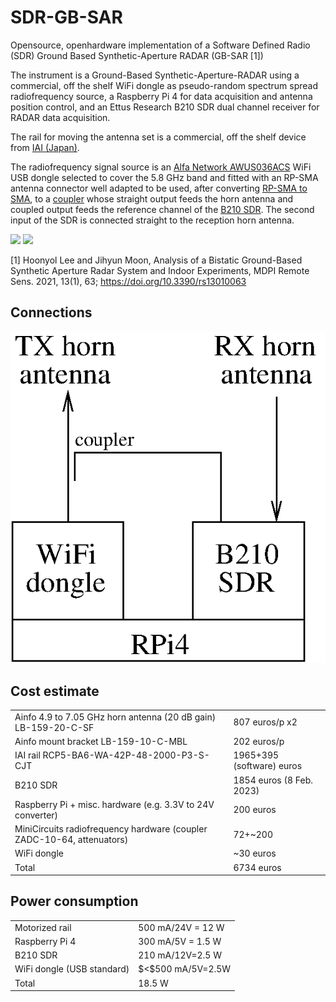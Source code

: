 # SDR-GB-SAR

Opensource, openhardware implementation of a Software Defined Radio (SDR) Ground Based Synthetic-Aperture RADAR (GB-SAR [1])

The instrument is a Ground-Based Synthetic-Aperture-RADAR using a commercial, off the shelf WiFi dongle as pseudo-random
spectrum spread radiofrequency source, a Raspberry Pi 4 for data acquisition and antenna position control, and an Ettus
Research B210 SDR dual channel receiver for RADAR data acquisition.

The rail for moving the antenna set is a commercial, off the shelf device from <a href="https://www.iai-robot.co.jp/">IAI (Japan)</a>.

The radiofrequency signal source is an [Alfa Network AWUS036ACS](https://www.amazon.com/Network-AWUS036ACS-Wide-Coverage-Dual-Band-High-Sensitivity/dp/B0752CTSGD) WiFi USB dongle selected to cover the 5.8 GHz band and fitted with an RP-SMA antenna connector well adapted to be used, after converting [RP-SMA to SMA](https://www.digikey.fr/fr/products/detail/w%C3%BCrth-elektronik/64430203111000/10107023), to a [coupler](https://www.minicircuits.com/WebStore/dashboard.html?model=ZADC-10-63-S%2B) whose straight output feeds the horn antenna and coupled output feeds the reference channel of the [B210 SDR](https://www.ettus.com/all-products/ub210-kit/). The second input of the SDR is connected straight to the reception horn antenna.

<img src=CAD/gbsar_cad1.png>

<img src=CAD/gbsar_cad2.png>

[1] Hoonyol Lee and Jihyun Moon, Analysis of a Bistatic Ground-Based Synthetic Aperture Radar 
System and Indoor Experiments, MDPI Remote Sens. 2021, 13(1), 63; https://doi.org/10.3390/rs13010063 

## Connections

<img src="principle.png">

## Cost estimate

<table>
  <tr><td>Ainfo 4.9 to 7.05 GHz horn antenna (20 dB gain) LB-159-20-C-SF</td><td> 807 euros/p x2</td></tr>
  <tr><td>Ainfo mount bracket LB-159-10-C-MBL </td><td>202 euros/p</td></tr>
  <tr><td>IAI rail RCP5-BA6-WA-42P-48-2000-P3-S-CJT </td><td>1965+395 (software) euros</td></tr>
  <tr><td>B210 SDR </td><td>1854 euros (8 Feb. 2023)</td></tr>
  <tr><td>Raspberry Pi + misc. hardware (e.g. 3.3V to 24V converter) </td><td>200 euros</td></tr>
  <tr><td>MiniCircuits radiofrequency hardware (coupler ZADC-10-64, attenuators)</td><td> 72+~200</td></tr>
  <tr><td>WiFi dongle </td><td>~30 euros</td></tr>
  <tr><td>Total </td><td> 6734 euros</td></tr>
</table>

## Power consumption

<table>
  <tr><td>Motorized rail</td><td>500 mA/24V = 12 W</td></tr>
  <tr><td>Raspberry Pi 4</td><td> 300 mA/5V = 1.5 W</td></tr>
  <tr><td>B210 SDR</td><td> 210 mA/12V=2.5 W</td></tr>
  <tr><td>WiFi dongle (USB standard)</td><td> $<$500 mA/5V=2.5W</td></tr>
  <tr><td>Total</td><td> 18.5 W
</table>

